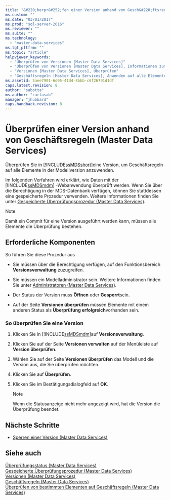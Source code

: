 ```yaml
---
title: "&#220;berpr&#252;fen einer Version anhand von Gesch&#228;ftsregeln (Master Data Services) | Microsoft Docs"
ms.custom: ""
ms.date: "03/01/2017"
ms.prod: "sql-server-2016"
ms.reviewer: ""
ms.suite: ""
ms.technology: 
  - "master-data-services"
ms.tgt_pltfrm: ""
ms.topic: "article"
helpviewer_keywords: 
  - "Überprüfen von Versionen [Master Data Services]"
  - "Überprüfen von Versionen [Master Data Services], Informationen zum Überprüfen von Versionen"
  - "Versionen [Master Data Services], Überprüfen"
  - "Geschäftsregeln [Master Data Services], Anwenden auf alle Elemente"
ms.assetid: 5aee7901-6d05-41d4-8bbb-c6f26791d1df
caps.latest.revision: 8
author: "sabotta"
ms.author: "carlasab"
manager: "jhubbard"
caps.handback.revision: 8
---
```

# &#220;berpr&#252;fen einer Version anhand von Gesch&#228;ftsregeln (Master Data Services)
  Überprüfen Sie in [!INCLUDE[ssMDSshort](../includes/ssmdsshort-md.md)]eine Version, um Geschäftsregeln auf alle Elemente in der Modellversion anzuwenden.  
  
 Im folgenden Verfahren wird erklärt, wie Daten mit der [!INCLUDE[ssMDSmdm](../includes/ssmdsmdm-md.md)] -Webanwendung überprüft werden. Wenn Sie über die Berechtigung in der MDS-Datenbank verfügen, können Sie stattdessen eine gespeicherte Prozedur verwenden. Weitere Informationen finden Sie unter [Gespeicherte Überprüfungsprozedur &#40;Master Data Services&#41;](../master-data-services/validation-stored-procedure-master-data-services.md).  
  
> [!NOTE]  
>  Damit ein Commit für eine Version ausgeführt werden kann, müssen alle Elemente die Überprüfung bestehen.  
  
## Erforderliche Komponenten  
 So führen Sie diese Prozedur aus  
  
-   Sie müssen über die Berechtigung verfügen, auf den Funktionsbereich **Versionsverwaltung** zuzugreifen.  
  
-   Sie müssen ein Modelladministrator sein. Weitere Informationen finden Sie unter [Administratoren &#40;Master Data Services&#41;](../master-data-services/administrators-master-data-services.md).  
  
-   Der Status der Version muss **Öffnen** oder **Gesperrt**sein.  
  
-   Auf der Seite **Versionen überprüfen** müssen Elemente mit einem anderen Status als **Überprüfung erfolgreich**vorhanden sein.  
  
### So überprüfen Sie eine Version  
  
1.  Klicken Sie in [!INCLUDE[ssMDSmdm](../includes/ssmdsmdm-md.md)]auf **Versionsverwaltung**.  
  
2.  Klicken Sie auf der Seite **Versionen verwalten** auf der Menüleiste auf **Version überprüfen**.  
  
3.  Wählen Sie auf der Seite **Versionen überprüfen** das Modell und die Version aus, die Sie überprüfen möchten.  
  
4.  Klicken Sie auf **Überprüfen**.  
  
5.  Klicken Sie im Bestätigungsdialogfeld auf **OK**.  
  
    > [!NOTE]  
    >  Wenn die Statusanzeige nicht mehr angezeigt wird, hat die Version die Überprüfung beendet.  
  
## Nächste Schritte  
  
-   [Sperren einer Version &#40;Master Data Services&#41;](../master-data-services/lock-a-version-master-data-services.md)  
  
## Siehe auch  
 [Überprüfungsstatus &#40;Master Data Services&#41;](../master-data-services/validation-statuses-master-data-services.md)   
 [Gespeicherte Überprüfungsprozedur &#40;Master Data Services&#41;](../master-data-services/validation-stored-procedure-master-data-services.md)   
 [Versionen &#40;Master Data Services&#41;](../master-data-services/versions-master-data-services.md)   
 [Geschäftsregeln &#40;Master Data Services&#41;](../master-data-services/business-rules-master-data-services.md)   
 [Überprüfen von bestimmten Elementen auf Geschäftsregeln &#40;Master Data Services&#41;](../master-data-services/validate-specific-members-against-business-rules-master-data-services.md)  
  
  